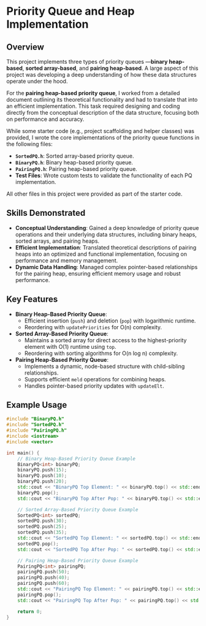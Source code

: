 # **Priority Queue and Heap Implementation**

## **Overview**
This project implements three types of priority queues —**binary heap-based**, **sorted array-based**, and **pairing heap-based**. A large aspect of this project was developing a deep understanding of how these data structures operate under the hood. 

For the **pairing heap-based priority queue**, I worked from a detailed document outlining its theoretical functionality and had to translate that into an efficient implementation. This task required designing and coding directly from the conceptual description of the data structure, focusing both on performance and accuracy.

While some starter code (e.g., project scaffolding and helper classes) was provided, I wrote the core implementations of the priority queue functions in the following files:
- **`SortedPQ.h`**: Sorted array-based priority queue.
- **`BinaryPQ.h`**: Binary heap-based priority queue.
- **`PairingPQ.h`**: Pairing heap-based priority queue.
- **Test Files**: Wrote custom tests to validate the functionality of each PQ implementation.

All other files in this project were provided as part of the starter code.

## **Skills Demonstrated**
- **Conceptual Understanding**: Gained a deep knowledge of priority queue operations and their underlying data structures, including binary heaps, sorted arrays, and pairing heaps.
- **Efficient Implementation**: Translated theoretical descriptions of pairing heaps into an optimized and functional implementation, focusing on performance and memory management.
- **Dynamic Data Handling**: Managed complex pointer-based relationships for the pairing heap, ensuring efficient memory usage and robust performance.

## **Key Features**
- **Binary Heap-Based Priority Queue**:
  - Efficient insertion (`push`) and deletion (`pop`) with logarithmic runtime.
  - Reordering with `updatePriorities` for O(n) complexity.
- **Sorted Array-Based Priority Queue**:
  - Maintains a sorted array for direct access to the highest-priority element with O(1) runtime using `top`.
  - Reordering with sorting algorithms for O(n log n) complexity.
- **Pairing Heap-Based Priority Queue**:
  - Implements a dynamic, node-based structure with child-sibling relationships.
  - Supports efficient `meld` operations for combining heaps.
  - Handles pointer-based priority updates with `updateElt`.

## **Example Usage**
```cpp
#include "BinaryPQ.h"
#include "SortedPQ.h"
#include "PairingPQ.h"
#include <iostream>
#include <vector>

int main() {
    // Binary Heap-Based Priority Queue Example
    BinaryPQ<int> binaryPQ;
    binaryPQ.push(15);
    binaryPQ.push(10);
    binaryPQ.push(20);
    std::cout << "BinaryPQ Top Element: " << binaryPQ.top() << std::endl;
    binaryPQ.pop();
    std::cout << "BinaryPQ Top After Pop: " << binaryPQ.top() << std::endl;

    // Sorted Array-Based Priority Queue Example
    SortedPQ<int> sortedPQ;
    sortedPQ.push(30);
    sortedPQ.push(25);
    sortedPQ.push(35);
    std::cout << "SortedPQ Top Element: " << sortedPQ.top() << std::endl;
    sortedPQ.pop();
    std::cout << "SortedPQ Top After Pop: " << sortedPQ.top() << std::endl;

    // Pairing Heap-Based Priority Queue Example
    PairingPQ<int> pairingPQ;
    pairingPQ.push(50);
    pairingPQ.push(40);
    pairingPQ.push(60);
    std::cout << "PairingPQ Top Element: " << pairingPQ.top() << std::endl;
    pairingPQ.pop();
    std::cout << "PairingPQ Top After Pop: " << pairingPQ.top() << std::endl;

    return 0;
}
